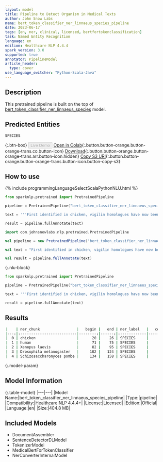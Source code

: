 ```yaml
---
layout: model
title: Pipeline to Detect Organism in Medical Texts
author: John Snow Labs
name: bert_token_classifier_ner_linnaeus_species_pipeline
date: 2023-06-17
tags: [en, ner, clinical, licensed, bertfortokenclassification]
task: Named Entity Recognition
language: en
edition: Healthcare NLP 4.4.4
spark_version: 3.0
supported: true
annotator: PipelineModel
article_header:
  type: cover
use_language_switcher: "Python-Scala-Java"
---
```


## Description

This pretrained pipeline is built on the top of [bert_token_classifier_ner_linnaeus_species](https://nlp.johnsnowlabs.com/2022/07/25/bert_token_classifier_ner_linnaeus_species_en_3_0.html) model.

## Predicted Entities

`SPECIES`



{:.btn-box}
<button class="button button-orange" disabled>Live Demo</button>
[Open in Colab](https://colab.research.google.com/github/JohnSnowLabs/spark-nlp-workshop/blob/master/healthcare-nlp/07.0.Pretrained_Clinical_Pipelines.ipynb){:.button.button-orange.button-orange-trans.co.button-icon}
[Download](https://s3.amazonaws.com/auxdata.johnsnowlabs.com/clinical/models/bert_token_classifier_ner_linnaeus_species_pipeline_en_4.4.4_3.0_1686998992039.zip){:.button.button-orange.button-orange-trans.arr.button-icon.hidden}
[Copy S3 URI](s3://auxdata.johnsnowlabs.com/clinical/models/bert_token_classifier_ner_linnaeus_species_pipeline_en_4.4.4_3.0_1686998992039.zip){:.button.button-orange.button-orange-trans.button-icon.button-copy-s3}

## How to use


<div class="tabs-box" markdown="1">
{% include programmingLanguageSelectScalaPythonNLU.html %}

```python
from sparknlp.pretrained import PretrainedPipeline

pipeline = PretrainedPipeline("bert_token_classifier_ner_linnaeus_species_pipeline", "en", "clinical/models")

text = '''First identified in chicken, vigilin homologues have now been found in human (6), Xenopus laevis (7), Drosophila melanogaster (8) and Schizosaccharomyces pombe.'''

result = pipeline.fullAnnotate(text)
```
```scala
import com.johnsnowlabs.nlp.pretrained.PretrainedPipeline

val pipeline = new PretrainedPipeline("bert_token_classifier_ner_linnaeus_species_pipeline", "en", "clinical/models")

val text = "First identified in chicken, vigilin homologues have now been found in human (6), Xenopus laevis (7), Drosophila melanogaster (8) and Schizosaccharomyces pombe."

val result = pipeline.fullAnnotate(text)
```

{:.nlu-block}
```python
from sparknlp.pretrained import PretrainedPipeline

pipeline = PretrainedPipeline("bert_token_classifier_ner_linnaeus_species_pipeline", "en", "clinical/models")

text = '''First identified in chicken, vigilin homologues have now been found in human (6), Xenopus laevis (7), Drosophila melanogaster (8) and Schizosaccharomyces pombe.'''

result = pipeline.fullAnnotate(text)
```
</div>

## Results

```bash
|    | ner_chunk                 |   begin |   end | ner_label   |   confidence |
|---:|:--------------------------|--------:|------:|:------------|-------------:|
|  0 | chicken                   |      20 |    26 | SPECIES     |     0.998697 |
|  1 | human                     |      71 |    75 | SPECIES     |     0.999767 |
|  2 | Xenopus laevis            |      82 |    95 | SPECIES     |     0.999918 |
|  3 | Drosophila melanogaster   |     102 |   124 | SPECIES     |     0.999925 |
|  4 | Schizosaccharomyces pombe |     134 |   158 | SPECIES     |     0.999881 |
```

{:.model-param}
## Model Information

{:.table-model}
|---|---|
|Model Name:|bert_token_classifier_ner_linnaeus_species_pipeline|
|Type:|pipeline|
|Compatibility:|Healthcare NLP 4.4.4+|
|License:|Licensed|
|Edition:|Official|
|Language:|en|
|Size:|404.8 MB|

## Included Models

- DocumentAssembler
- SentenceDetectorDLModel
- TokenizerModel
- MedicalBertForTokenClassifier
- NerConverterInternalModel